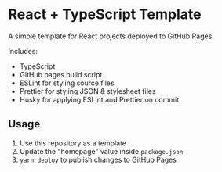 # React + TypeScript Template

A simple template for React projects deployed to GitHub Pages.

Includes:
* TypeScript
* GitHub pages build script
* ESLint for styling source files
* Prettier for styling JSON & stylesheet files
* Husky for applying ESLint and Prettier on commit

## Usage
1. Use this repository as a template
2. Update the "homepage" value inside `package.json`
3. `yarn deploy` to publish changes to GitHub Pages 